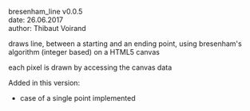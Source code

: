 bresenham_line v0.0.5 <br>
date: 26.06.2017 <br>
author: Thibaut Voirand <br>

draws line, between a starting and an ending point, using bresenham's algorithm (integer based) on a
HTML5 canvas <br>

each pixel is drawn by accessing the canvas data <br>

Added in this version:
  - case of a single point implemented

